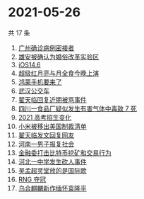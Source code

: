 # 2021-05-26

共 17 条

<!-- BEGIN -->
<!-- 最后更新时间 Wed May 26 2021 22:23:08 GMT+0800 (China Standard Time) -->

1. [广州确诊病例密接者](https://www.zhihu.com/search?q=广州疫情)
2. [雄安被确认为婚俗改革实验区](https://www.zhihu.com/search?q=雄安)
3. [iOS14.6](https://www.zhihu.com/search?q=ios14.6)
4. [超级红月亮与月全食今晚上演](https://www.zhihu.com/search?q=超级红月亮)
5. [鸿蒙手机要来了](https://www.zhihu.com/search?q=华为鸿蒙)
6. [武汉公交车](https://www.zhihu.com/search?q=武汉公交车)
7. [翟天临回复近期被骂事件](https://www.zhihu.com/search?q=翟天临回复)
8. [四川一食品厂疑似发生有害气体中毒致 7 死](https://www.zhihu.com/search?q=四川食品厂)
9. [2021 高考招生变化](https://www.zhihu.com/search?q=高考招生)
10. [小米被移出美国制裁清单](https://www.zhihu.com/search?q=小米美国和解)
11. [翟天临发文回复网友](https://www.zhihu.com/search?q=翟天临)
12. [河南一男子报复社会](https://www.zhihu.com/search?q=河南男子)
13. [金融委打击比特币挖矿和交易行为](https://www.zhihu.com/search?q=金融委打击比特币)
14. [河北一中学发生砍人事件](https://www.zhihu.com/search?q=河北中学砍人)
15. [吴孟超灵堂放的是国际歌](https://www.zhihu.com/search?q=吴孟超)
16. [RNG 夺冠](https://www.zhihu.com/search?q=rng)
17. [乌合麒麟新作缅怀袁隆平](https://www.zhihu.com/search?q=乌合麒麟新作)

<!-- END -->
